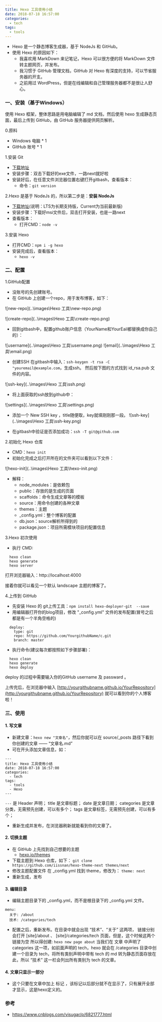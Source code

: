```yaml
---
title: Hexo 工具使用小结
date: 2018-07-18 16:57:00
categories:
  - tech
tags:
  - tools
---
```


* Hexo 是一个静态博客生成器，基于 NodeJs 和 GitHub。 
* 使用 Hexo 的原因如下：
  * 我喜欢用 MarkDown 来记笔记，Hexo 可以很方便的将 MarkDown 文件转主题网页，并发布。
  * 我习惯于 GitHub 管理文档，GitHub 对 Hexo 有深度的支持，可以节省服务器的开支。
  * 之前用过 WordPress，但是在线编辑和自己管理服务器都不是很让人舒心。
<!--more-->
### 一、安装（基于Windows）

使用 Hexo 框架，整体思路是用电脑编辑了 md 文档，然后使用 hexo 生成静态页面，最后上传到 GitHub，由 GitHub 服务器提供网页解析。

0.原料
  * Windows 电脑 * 1
  * GitHub 账号 * 1

1.安装 Git
  * [下载地址]( https://git-scm.com)
  * 安装步骤：双击下载好的exe文件，一路next就好啦
  * 安装好后，在任意文件浏览器位置右键打开gitbash，查看版本： 
    * 命令：`git version`

2.Hexo 是基于 NodeJs 的，所以第二步是：**安装 NodeJs**
   * [下载地址](https://nodejs.org/en/)(说明：LTS为长期支持版，Current为当前最新版) 
   * 安装步骤：下载好msi文件后，双击打开安装，也是一路next 
   * 查看版本：
     * 打开CMD：`node -v`

3.安装 Hexo
   * 打开CMD：`npm i -g hexo`
   * 安装完成后，查看版本：
     * `hexo -v`


### 二、配置

1.GitHub配置

  * 没账号的先创建账号。
  * 在 GitHub 上创建一个repo，用于发布博客，如下：

  ![new-repo](..\images\Hexo 工具\new-repo.png)

  ![create-repo](..\images\Hexo 工具\create-repo.png)

  * 回到gitbash中，配置github账户信息（YourName和YourEail都替换成你自己的）：

  ![username](..\images\Hexo 工具\username.png)
  ![email](..\images\Hexo 工具\email.png)

  * 创建SSH
    在gitbash中输入：`ssh-keygen -t rsa -C "youremail@example.com`，生成ssh。
    然后按下图的方式找到 id_rsa.pub 文件的内容。

  ![ssh-key](..\images\Hexo 工具\ssh.png)

  * 将上面获取的ssh放到github中：

  ![settings](..\images\Hexo 工具\settings.png)

  * 添加一个 New SSH key ，title随便取，key就填刚刚那一段。
    ![ssh-key](..\images\Hexo 工具\ssh-key.png)

  * 在gitbash中验证是否添加成功：`ssh -T git@github.com`

2.初始化 Hexo 仓库

  * CMD：`hexo init`
  * 初始化完成之后打开所在的文件夹可以看到以下文件： 

  ![hexo-init](..\images\Hexo 工具\hexo-init.png)

  * 解释： 
    * node_modules：是依赖包
    * public：存放的是生成的页面
    * scaffolds：命令生成文章等的模板
    * source：用命令创建的各种文章
    * themes：主题
    * _config.yml：整个博客的配置
    * db.json：source解析所得到的
    * package.json：项目所需模块项目的配置信息

3.Hexo 初次使用

  * 执行 CMD:
```
  hexo clean
  hexo generate
  hexo server
```
  打开浏览器输入：http://localhost:4000

  接着你就可以看见一个默认 landscape 主题的博客了。

4.上传到 GitHub

  * 先安装 Hexo 的 git上传工具：`npm install hexo-deployer-git  --save`
  * 用编辑器打开你的blog项目，修改 "_config.yml" 文件的发布配置(冒号之后都是有一个半角空格的)
```
  deploy:
    type: git
    repo: https://github.com/YourgithubName/c.git
    branch: master
```
  * 执行命令(建议每次都按照如下步骤部署)：

```
  hexo clean
  hexo generate
  hexo deploy
```
  deploy 的过程中需要输入你的GitHub username 及 passward 。

  上传完后，在浏览器中输入 [http://yourgithubname.github.io/YourRepository](http://yourgithubname.github.io/YourRepository) 就可以看到你的个人博客啦！

### 三、使用

#### 1. 写文章

  * 新建文章：`hexo new "文章名"`，然后你就可以在 source/_posts 路径下看到你创建的文章 —— “文章名.md”
  * 可在开头添加文章信息，如：

  ```
  ---
  title: Hexo 工具使用小结
  date: 2018-07-18 16:57:00
  categories:
    - tech
  tags:
    - tools
    - Hexo
  ---
  ```

  `---` 是 Header 声明；
  title 是文章标题；
  date  是文章日期；
  categories 是文章分类，无需预先创建，可以有多个；
  tags  是文章标签，无需预先创建，可以有多个；

  * 重新生成并发布，在浏览器刷新就能看到你的文章了。

#### 2. 切换主题
* 在 GitHub 上先找到自己想要的主题
  * [hexo.io/themes](https://hexo.io/themes/)
* 下载主题到 Hexo 仓库，如下：
  `git clone https://github.com/iissnan/hexo-theme-next themes/next`
* 修改主题配置文件
  在 _config.yml 找到 theme，修改为：
  `theme: next`
* 重新生成，发布

#### 3. 编辑目录
* 编辑主题目录下的 _config.yml，而不是根目录下的 _config.yml 文件。
```
menu:
  关于: /about
  技术: /categories/tech
```
* 配置之后，重新发布。在目录中就会出现 “技术”、“关于” 这两项，
  链接分别会打开 [site]/about 、 [site]/categories/tech 页面，但是，这个时候这两个链接为空
  所以得创建:
    `hexo new page about`
  当我们在 文章 中声明了 categories 这一项，如前面声明的 tech，hexo 就会在 /categories 目录中创建一个目录为 tech，将所有类别声明中带有 tech 的 md 转为静态页面存放在此，所以 “技术” 这一栏会列出所有类别为 tech 的文章。
#### 4. 文章只显示一部分
* 这个只要在文章中加上 <!--more--> 标记 ，该标记以后部分就不在显示了，只有展开全部才显示，这是hexo定义的。 


### 参考

* https://www.cnblogs.com/visugar/p/6821777.html